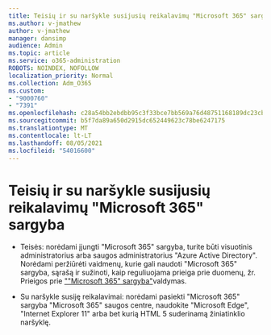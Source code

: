 ```yaml
---
title: Teisių ir su naršykle susijusių reikalavimų "Microsoft 365" sargyba
ms.author: v-jmathew
author: v-jmathew
manager: dansimp
audience: Admin
ms.topic: article
ms.service: o365-administration
ROBOTS: NOINDEX, NOFOLLOW
localization_priority: Normal
ms.collection: Adm_O365
ms.custom:
- "9000760"
- "7391"
ms.openlocfilehash: c28a54bb2ebdbb95c3f33bce7bb569a76d48751168189dc23cbc37390d95613f
ms.sourcegitcommit: b5f7da89a650d2915dc652449623c78be6247175
ms.translationtype: MT
ms.contentlocale: lt-LT
ms.lasthandoff: 08/05/2021
ms.locfileid: "54016600"
---
```

# <a name="permissions-and-browser-related-requirements-for-microsoft-365-defender"></a>Teisių ir su naršykle susijusių reikalavimų "Microsoft 365" sargyba

- Teisės: norėdami įjungti "Microsoft 365" sargyba, turite būti visuotinis administratorius arba saugos administratorius "Azure Active Directory". Norėdami peržiūrėti vaidmenų, kurie gali naudoti "Microsoft 365" sargyba, sąrašą ir sužinoti, kaip reguliuojama prieiga prie duomenų, žr. Prieigos prie [""Microsoft 365" sargyba"](https://go.microsoft.com/fwlink/?linkid=2143626)valdymas.

- Su naršykle susiję reikalavimai: norėdami pasiekti "Microsoft 365" sargyba "Microsoft 365" saugos centre, naudokite "Microsoft Edge", "Internet Explorer 11" arba bet kurią HTML 5 suderinamą žiniatinklio naršyklę.

